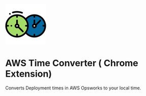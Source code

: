 ![Logo](icons/time-zone-128.png)
# AWS Time Converter ( Chrome Extension)

Converts Deployment times in AWS Opsworks to your local time.